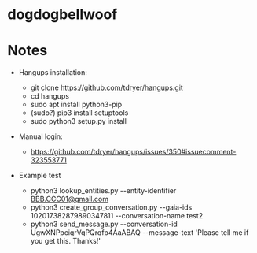 # dogdogbellwoof

Notes
======

- Hangups installation:
  - git clone https://github.com/tdryer/hangups.git
  - cd hangups
  - sudo apt install python3-pip
  - (sudo?) pip3 install setuptools
  - sudo python3 setup.py install

- Manual login:
  - https://github.com/tdryer/hangups/issues/350#issuecomment-323553771

- Example test
  - python3 lookup_entities.py  --entity-identifier BBB.CCC01@gmail.com
  - python3 create_group_conversation.py --gaia-ids 102017382879890347811 --conversation-name test2
  - python3 send_message.py --conversation-id UgwXNPpciqrVqPQrqfp4AaABAQ --message-text 'Please tell me if you get this. Thanks!'
